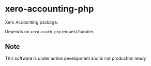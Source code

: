# xero-accounting-php

Xero Accounting package.

Depends on `xero-oauth-php` request handler.

## Note

This software is under active development and is not production ready
